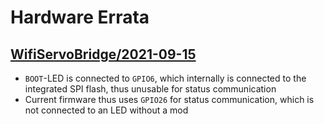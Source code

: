 # Hardware Errata


## [WifiServoBridge/2021-09-15](WifiServoBridge/2021-09-15)

* `BOOT`-LED is connected to `GPIO6`, which internally is connected to the
  integrated SPI flash, thus unusable for status communication
* Current firmware thus uses `GPIO26` for status communication, which is not
  connected to an LED without a mod

